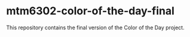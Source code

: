 # mtm6302-color-of-the-day-final
This repository contains the final version of the Color of the Day project.
